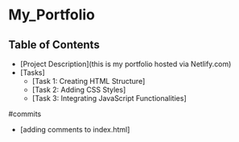 # My_Portfolio

## Table of Contents
- [Project Description](this is my portfolio hosted via Netlify.com)
- [Tasks]
  - [Task 1: Creating HTML Structure]
  - [Task 2: Adding CSS Styles]
  - [Task 3: Integrating JavaScript Functionalities]

#commits
- [adding comments to index.html]
